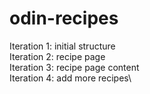 # odin-recipes
Iteration 1: initial structure\
Iteration 2: recipe page\
Iteration 3: recipe page content\
Iteration 4: add more recipes\